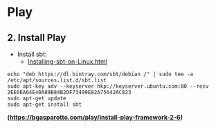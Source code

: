 # Play

## 2. Install Play

    
- Install sbt:
    - [Installing-sbt-on-Linux.html](http://www.scala-sbt.org/release/docs/Installing-sbt-on-Linux.html)
```
echo "deb https://dl.bintray.com/sbt/debian /" | sudo tee -a /etc/apt/sources.list.d/sbt.list
sudo apt-key adv --keyserver hkp://keyserver.ubuntu.com:80 --recv 2EE0EA64E40A89B84B2DF73499E82A75642AC823
sudo apt-get update
sudo apt-get install sbt
```
<b/>

(https://bgasparotto.com/play/install-play-framework-2-6)
